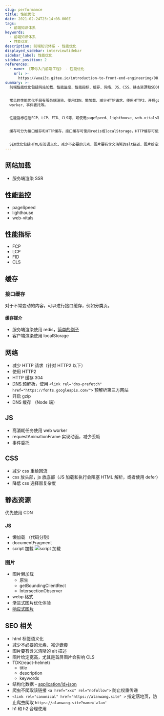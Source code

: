 ```yaml
---
slug: performance
title: 性能优化
date: 2021-02-24T23:14:08.000Z
tags:
  - 前端知识体系
keywords:
  - 前端知识体系
  - 性能优化
description: 前端知识体系 - 性能优化
displayed_sidebar: interviewSidebar
sidebar_label: 性能优化
sidebar_position: 2
references:
  - name: 《带你入门前端工程》 - 性能优化
    url: >-
      https://woai3c.gitee.io/introduction-to-front-end-engineering/08.html#%E6%80%A7%E8%83%BD%E4%BC%98%E5%8C%96%E5%88%86%E7%B1%BB
summary: >-
  前端性能优化包括网站加载、性能监控、性能指标、缓存、网络、JS、CSS、静态资源和SEO相关等方面。


  常见的性能优化手段有服务端渲染、使用CDN、懒加载、减少HTTP请求、使用HTTP2、开启gzip、减少CSS重绘回流、使用web
  worker、事件委托等。


  性能指标包括FCP、LCP、FID、CLS等，可使用pageSpeed、lighthouse、web-vitals等工具进行监控。


  缓存可分为接口缓存和HTTP缓存，接口缓存可使用redis或localStorage，HTTP缓存可使用304状态码。


  SEO优化包括HTML标签语义化、减少不必要的元素、图片要有含义清晰的alt描述、图片给定宽高等。
---
```


## 网站加载

- 服务端渲染 SSR

## 性能监控

- pageSpeed
- lighthouse
- web-vitals

## 性能指标

- FCP
- LCP
- FID
- CLS

## 缓存

### 接口缓存

对于不常变动的内容，可以进行接口缓存，例如分类页。

#### 缓存媒介

- 服务端渲染使用 redis，[简单的例子](https://juejin.cn/post/6844904068217831438)
- 客户端渲染使用 localStorage

## 网络

- 减少 HTTP 请求（针对 HTTP2 以下）
- 使用 HTTP2
- HTTP 缓存 304
- [DNS 预解析](https://developer.mozilla.org/zh-CN/docs/Web/Performance/dns-prefetch)，使用 `<link rel="dns-prefetch" href="https://fonts.googleapis.com/">` 预解析第三方网站
- 开启 gzip
- DNS 缓存 （Node 端）

## JS

- 高消耗任务使用 web worker
- requestAnimationFrame 实现动画，减少丢帧
- 事件委托

## CSS

- 减少 css 重绘回流
- css 放头部，js 放底部（JS 加载和执行会阻塞 HTML 解析，或者使用 defer）
- 降低 css 选择器复杂度

## 静态资源

优先使用 CDN

### JS

- 懒加载 （代码分割）
- documentFragment
- script 加载
  ![script 加载](https://html.spec.whatwg.org/images/asyncdefer.svg)

### 图片

- 图片懒加载
  - 原生
  - getBoundingClientRect
  - IntersectionObserver
- webp 格式
- 渐进式图片优化体验
- [响应式图片](https://developer.mozilla.org/en-US/docs/Learn/HTML/Multimedia_and_embedding/Responsive_images)

## SEO 相关

- html 标签语义化
- 减少不必要的元素、减少嵌套
- 图片要有含义清晰的 alt 描述
- 图片给定宽高，尤其是首屏图片会影响 CLS
- TDK(react-helmet)
  - title
  - description
  - keywords
- 结构化数据 - [application/ld+json](https://moz.com/blog/json-ld-for-beginners)
- 爬虫不爬取该链接 `<a href="xxx" rel="nofollow">` 防止权重传递
- `<link rel="canonical" href="https://alanwang.site" >` 指定落地页，防止爬虫爬取 `https://alanwang.site?name='alan'`
- h1 和 h2 合理使用
